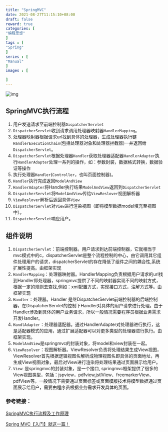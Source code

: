 ```yaml
---
title: "SpringMVC"
date: 2021-08-27T11:15:10+08:00
draft: false
reward: true
categories: [
"编程思想"
]
tags : [
"Spring"
]
series : [
"Manual"
]
images : [

]
---
```



[comment]: <> (# SpringMVC)

![img](https://cdn.tkaid.com/img/img_5ffae61a24542-20210621152631659.png)

## SpringMVC执行流程

1. 用户发送请求至前端控制器`DispatcherServlet`
2. `DispatcherServlet`收到请求调用处理器映射器`HandlerMapping`。
3. 处理器映射器根据请求url找到具体的处理器，生成处理器执行链`HandlerExecutionChain`(包括处理器对象和处理器拦截器)一并返回给`DispatcherServlet`。
4. `DispatcherServlet`根据处理器`Handler`获取处理器适配器`HandlerAdapter`执行`HandlerAdapter`处理一系列的操作，如：参数封装，数据格式转换，数据验证等操作
5. 执行处理器`Handler`(`Controller`，也叫页面控制器)。
6. `Handler`执行完成返回`ModelAndView`
7. `HandlerAdapter`将Handler执行结果`ModelAndView`返回到`DispatcherServlet`
8. `DispatcherServlet`将`ModelAndView`传给`ViewReslover`视图解析器
9. `ViewReslover`解析后返回具体`View`
10. `DispatcherServlet`对`View`进行渲染视图（即将模型数据model填充至视图中）。
11. `DispatcherServlet`响应用户。

## 组件说明

1. `DispatcherServlet`：前端控制器。用户请求到达前端控制器，它就相当于mvc模式中的c，dispatcherServlet是整个流程控制的中心，由它调用其它组件处理用户的请求，dispatcherServlet的存在降低了组件之间的耦合性,系统扩展性提高。由框架实现
2. `HandlerMapping`：处理器映射器。HandlerMapping负责根据用户请求的url找到Handler即处理器，springmvc提供了不同的映射器实现不同的映射方式，根据一定的规则去查找,例如：xml配置方式，实现接口方式，注解方式等。由框架实现
3. `Handler`：处理器。Handler 是继DispatcherServlet前端控制器的后端控制器，在DispatcherServlet的控制下Handler对具体的用户请求进行处理。由于Handler涉及到具体的用户业务请求，所以一般情况需要程序员根据业务需求开发Handler。
4. `HandlAdapter`：处理器适配器。通过HandlerAdapter对处理器进行执行，这是适配器模式的应用，通过扩展适配器可以对更多类型的处理器进行执行。由框架实现。
5. `ModelAndView`是springmvc的封装对象，将model和view封装在一起。
6. `ViewResolver`：视图解析器。ViewResolver负责将处理结果生成View视图，ViewResolver首先根据逻辑视图名解析成物理视图名即具体的页面地址，再生成View视图对象，最后对View进行渲染将处理结果通过页面展示给用户。
7. `View`: 是springmvc的封装对象，是一个接口, springmvc框架提供了很多的View视图类型，包括：jspview，pdfview,jstlView、freemarkerView、pdfView等。一般情况下需要通过页面标签或页面模版技术将模型数据通过页面展示给用户，需要由程序员根据业务需求开发具体的页面。

### 参考链接：

[SpringMVC执行流程及工作原理](https://www.jianshu.com/p/8a20c547e245)

[Spring MVC【入门】就这一篇！](https://www.jianshu.com/p/91a2d0a1e45a)
